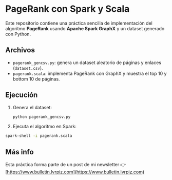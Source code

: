 # PageRank con Spark y Scala

Este repositorio contiene una práctica sencilla de implementación del algoritmo **PageRank** usando **Apache Spark GraphX** y un dataset generado con Python.

## Archivos
- `pagerank_gencsv.py`: genera un dataset aleatorio de páginas y enlaces (`dataset.csv`).
- `pagerank.scala`: implementa PageRank con GraphX y muestra el top 10 y bottom 10 de páginas.

## Ejecución
1. Genera el dataset:
   ```bash
   python pagerank_gencsv.py
   ```
2.	Ejecuta el algoritmo en Spark:
   ```bash
   spark-shell -i pagerank.scala
   ```
## Más info
Esta práctica forma parte de un post de mi newsletter 👉 [https://www.bulletin.lvrpiz.com](https://www.bulletin.lvrpiz.com)
